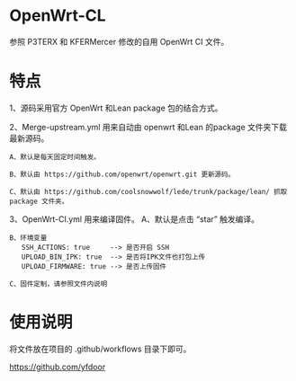 # OpenWrt-CL
参照 P3TERX 和 KFERMercer 修改的自用 OpenWrt CI 文件。

# 特点
1、源码采用官方 OpenWrt 和Lean package 包的结合方式。

2、Merge-upstream.yml 用来自动由 openwrt 和Lean 的package 文件夹下载最新源码。

    A、默认是每天固定时间触发。
    
    B、默认由 https://github.com/openwrt/openwrt.git 更新源码。
    
    C、默认由 https://github.com/coolsnowwolf/lede/trunk/package/lean/ 抓取 package 文件夹。

3、OpenWrt-CI.yml 用来编译固件。
    A、默认是点击 “star” 触发编译。
    
    B、环境变量
       SSH_ACTIONS: true     --> 是否开启 SSH
       UPLOAD_BIN_IPK: true  --> 是否将IPK文件也打包上传
       UPLOAD_FIRMWARE: true --> 是否上传固件
       
    C、固件定制，请参照文件内说明   
 
# 使用说明
将文件放在项目的 .github/workflows 目录下即可。

https://github.com/yfdoor
